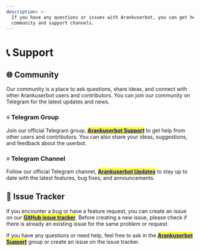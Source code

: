 ```yaml
---
description: >-
  If you have any questions or issues with Arankuserbot, you can get help from our
  community and support channels.
---
```


# 📞 Support

## 🌐 Community

Our community is a place to ask questions, share ideas, and connect with other Arankuserbot users and contributors. You can join our community on Telegram for the latest updates and news.

### ≡  Telegram Group

Join our official Telegram group, [<mark style="color:blue;">**Arankuserbot Support**</mark>](https://t.me/Arankuserbot\_support)  to get help from other users and contributors. You can also share your ideas, suggestions, and feedback about the userbot.

### ≡  Telegram Channel

Follow our official Telegram channel, [<mark style="color:blue;">**Arankuserbot Updates**</mark>](https://t.me/Arankuserbot17)  to stay up to date with the latest features, bug fixes, and announcements.

## 🐞 Issue Tracker

If you encounter a bug or have a feature request, you can create an issue on our [<mark style="color:blue;">**GitHub issue tracker**</mark>](https://github.com/CoderXKrishna/Arankuserbot/issues). Before creating a new issue, please check if there is already an existing issue for the same problem or request.

If you have any questions or need help, feel free to ask in the [<mark style="color:blue;">**Arankuserbot Support**</mark>](https://t.me/Arankuserbot\_support) group or create an issue on the issue tracker.
